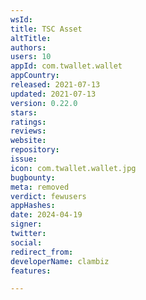 ```yaml
---
wsId: 
title: TSC Asset
altTitle: 
authors: 
users: 10
appId: com.twallet.wallet
appCountry: 
released: 2021-07-13
updated: 2021-07-13
version: 0.22.0
stars: 
ratings: 
reviews: 
website: 
repository: 
issue: 
icon: com.twallet.wallet.jpg
bugbounty: 
meta: removed
verdict: fewusers
appHashes: 
date: 2024-04-19
signer: 
twitter: 
social: 
redirect_from: 
developerName: clambiz
features: 

---
```


